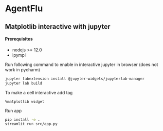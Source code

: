 # AgentFlu

## Matplotlib interactive with jupyter
#### Prerequisites
* nodejs >= 12.0
* ipympl

Run following command to enable in interactive jupyter in browser (does not work in pycharm)
```bash
jupyter labextension install @jupyter-widgets/jupyterlab-manager
jupyter lab build
```

To make a cell interactive add tag
```jupyter
%matplotlib widget
```

Run app
```bash
pip install -e .
streamlit run src/app.py
```